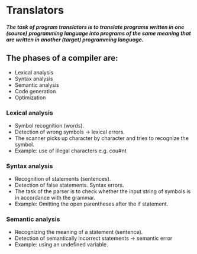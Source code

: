 # Translators

##### The task of program translators is to translate programs written in one (source) programming language into programs of the same meaning that are written in another (target) programming language.

## The phases of a compiler are:
- Lexical analysis
- Syntax analysis
- Semantic analysis
- Code generation
- Optimization

### Lexical analysis
- Symbol recognition (words).
- Detection of wrong symbols -> lexical errors.
- The scanner picks up character by character and tries to recognize the symbol.
- Example: use of illegal characters e.g. cou#nt

### Syntax analysis
- Recognition of statements (sentences).
- Detection of false statements. Syntax errors.
- The task of the parser is to check whether the input string of symbols is in accordance with the grammar.
- Example: Omitting the open parentheses after the if statement.


### Semantic analysis
- Recognizing the meaning of a statement (sentence).
- Detection of semantically incorrect statements -> semantic error
- Example: using an undefined variable.

